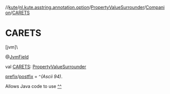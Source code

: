 //[kute](../../../../index.md)/[nl.kute.asstring.annotation.option](../../index.md)/[PropertyValueSurrounder](../index.md)/[Companion](index.md)/[CARETS](-c-a-r-e-t-s.md)

# CARETS

[jvm]\

@[JvmField](https://kotlinlang.org/api/latest/jvm/stdlib/kotlin.jvm/-jvm-field/index.html)

val [CARETS](-c-a-r-e-t-s.md): [PropertyValueSurrounder](../index.md)

[prefix](../prefix.md)/[postfix](../postfix.md) = `^`*(Ascii 94)*.

Allows Java code to use [^^](../^^/index.md)
